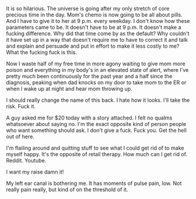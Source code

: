 It is so hilarious. The universe is going after my only stretch of core precious time in the day. Mom's chemo is now going to be all about pills. And I have to give it to her at 9 p.m. every weekday. I don't know how these parameters came to be. It doesn't have to be at 9 p.m. It doesn't make a fucking difference. Why did that time come by as the default? Why couldn't it have set up in a way that doesn't require me to have to correct it and talk and explain and persuade and put in effort to make it less costly to me? What the fucking fuck is this.

Now I waste half of my free time in more agony waiting to give mom more poison and everything in my body's in an elevated state of alert, where I've pretty much been continuously for the past year and a half since the diagnosis, peaking when dad knocks on my door to take mom to the ER or when I wake up at night and hear mom throwing up.

I should really change the name of this back. I hate how it looks. I'll take the risk. Fuck it.

A guy asked me for $20 today with a story attached. I felt no qualms whatsoever about saying no. I'm the exact opposite kind of person people who want something should ask. I don't give a fuck. Fuck you. Get the hell out of here.

I'm flailing around and quitting stuff to see what I could get rid of to make myself happy. It's the opposite of retail therapy. How much can I get rid of. Reddit. Youtube.

I want my raise damn it!

My left ear canal is bothering me. It has moments of pulse pain, low. Not really pain really, but kind of on the threshold of it.
